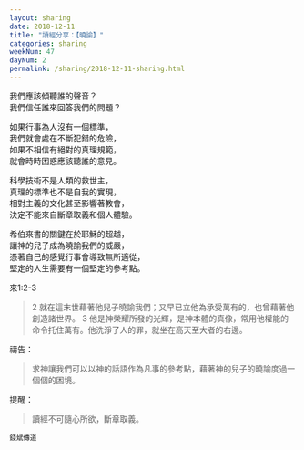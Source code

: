 ```yaml
---
layout: sharing
date: 2018-12-11
title: "讀經分享：【曉諭】"
categories: sharing
weekNum: 47
dayNum: 2
permalink: /sharing/2018-12-11-sharing.html
---
```


我們應該傾聽誰的聲音？  
我們信任誰來回答我們的問題？    

如果行事為人沒有一個標準，  
我們就會處在不斷犯錯的危險，  
如果不相信有絕對的真理規範，   
就會時時困惑應該聽誰的意見。  

科學技術不是人類的救世主，  
真理的標準也不是自我的實現，  
相對主義的文化甚至影響著教會，  
決定不能來自斷章取義和個人體驗。  

希伯來書的關鍵在於耶穌的超越，  
讓神的兒子成為曉諭我們的威嚴，  
憑著自己的感覺行事會導致無所適從，  
堅定的人生需要有一個堅定的參考點。  

來1:2-3
>2 就在這末世藉著他兒子曉諭我們；又早已立他為承受萬有的，也曾藉著他創造諸世界。 3 他是神榮耀所發的光輝，是神本體的真像，常用他權能的命令托住萬有。他洗淨了人的罪，就坐在高天至大者的右邊。

禱告：
>求神讓我們可以以神的話語作為凡事的參考點，藉著神的兒子的曉諭度過一個個的困境。

提醒：
>讀經不可隨心所欲，斷章取義。

`錢斌傳道`

